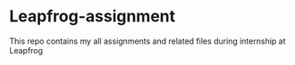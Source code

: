 # Leapfrog-assignment
This repo contains my all assignments and related files during internship at Leapfrog
